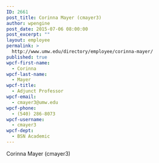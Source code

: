 ```yaml
---
ID: 2661
post_title: Corinna Mayer (cmayer3)
author: wpengine
post_date: 2015-07-06 08:00:00
post_excerpt: ""
layout: employee
permalink: >
  http://www.umw.edu/directory/employee/corinna-mayer/
published: true
wpcf-first-name:
  - Corinna
wpcf-last-name:
  - Mayer
wpcf-title:
  - Adjunct Professor
wpcf-email:
  - cmayer3@umw.edu
wpcf-phone:
  - (540) 286-8073
wpcf-username:
  - cmayer3
wpcf-dept:
  - BSN Academic
---
```

Corinna Mayer (cmayer3)